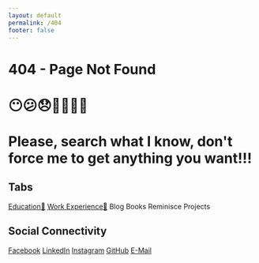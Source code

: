 ```yaml
---
layout: default
permalink: /404
footer: false
---
```


# 404 - Page Not Found

# 😶😕😞🙅‍♂️🤷‍♂️

# Please, search what I know, don't force me to get anything you want!!!

## Tabs

[Education🧮](education.md) [Work Experience💼](work-experience.md) Blog Books Reminisce Projects

## Social Connectivity

[Facebook](https://www.facebook.com/jayasurya.obbu/) [LinkedIn](https://www.linkedin.com/in/jayasurya-obbu/) [Instagram](https://www.instagram.com/mr__circuit/) [GitHub](https://github.com/mr-circuit) [E-Mail]( mailto:hello@jayasurya.me)



